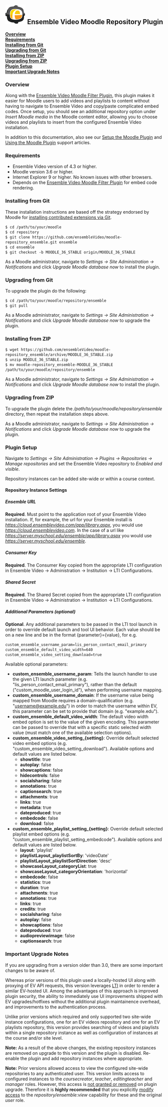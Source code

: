 ## ![Ensemble Video logo](ext_chooser/css/images/logo.png) Ensemble Video Moodle Repository Plugin

__[Overview](#overview)__<br/>
__[Requirements](#req)__<br/>
__[Installing from Git](#git_install)__<br/>
__[Upgrading from Git](#git_upgrade)__<br/>
__[Installing from ZIP](#zip_install)__<br/>
__[Upgrading from ZIP](#zip_upgrade)__<br/>
__[Plugin Setup](#setup)__<br/>
__[Important Upgrade Notes](#upgrade_notes)__<br/>

### <a id="overview"></a>Overview

Along with the [Ensemble Video Moodle Filter Plugin](https://github.com/ensembleVideo/moodle-filter_ensemble),
this plugin makes it easier for Moodle users to add videos and playlists to
content without having to navigate to Ensemble Video and copy/paste complicated
embed codes.  Once setup, you should see an additional repository option under
_Insert Moodle media_ in the Moodle content editor, allowing you to choose
videos and playlists to insert from the configured Ensemble Video installation.

In addition to this documentation, also see our [Setup the Moodle Plugin](http://support.ensemblevideo.com/setup-the-moodle-plugin/)
and [Using the Moodle Plugin](http://support.ensemblevideo.com/using-the-moodle-plugin/) support articles.

### <a id="req"></a>Requirements

* Ensemble Video version of 4.3 or higher.
* Moodle version 3.6 or higher.
* Internet Explorer 9 or higher.  No known issues with other browsers.
* Depends on the [Ensemble Video Moodle Filter Plugin](https://github.com/ensembleVideo/moodle-filter_ensemble) for embed code rendering.

### <a id="git_install"></a>Installing from Git

These installation instructions are based off the strategy endorsed by Moodle
for [installing contributed extensions via Git](http://docs.moodle.org/36/en/Git_for_Administrators#Installing_a_contributed_extension_from_its_Git_repository).

    $ cd /path/to/your/moodle
    $ cd repository
    $ git clone https://github.com/ensembleVideo/moodle-repository_ensemble.git ensemble
    $ cd ensemble
    $ git checkout -b MOODLE_36_STABLE origin/MOODLE_36_STABLE

As a Moodle administrator, navigate to _Settings -> Site Administration -> Notifications_
and click _Upgrade Moodle database now_ to install the plugin.

### <a id="git_upgrade"></a>Upgrading from Git

To upgrade the plugin do the following:

    $ cd /path/to/your/moodle/repository/ensemble
    $ git pull

As a Moodle administrator, navigate to _Settings -> Site Administration -> Notifications_
and click _Upgrade Moodle database now_ to upgrade the plugin.

### <a id="zip_install"></a>Installing from ZIP

    $ wget https://github.com/ensembleVideo/moodle-repository_ensemble/archive/MOODLE_36_STABLE.zip
    $ unzip MOODLE_36_STABLE.zip
    $ mv moodle-repository_ensemble-MOODLE_36_STABLE /path/to/your/moodle/repository/ensemble

As a Moodle administrator, navigate to _Settings -> Site Administration -> Notifications_
and click _Upgrade Moodle database now_ to install the plugin.

### <a id="zip_upgrade"></a>Upgrading from ZIP

To upgrade the plugin delete the
_/path/to/your/moodle/repository/ensemble_ directory, then repeat the installation
steps above.

As a Moodle administrator, navigate to _Settings -> Site Administration -> Notifications_
and click _Upgrade Moodle database now_ to upgrade the plugin.

### <a id="setup"></a>Plugin Setup

Navigate to _Settings -> Site Administration -> Plugins -> Repositories -> Manage repositories_
and set the Ensemble Video repository to _Enabled and visible_.

Repository instances can be added site-wide or within a course context.

#### Repository Instance Settings

##### Ensemble URL
**Required**.  Must point to the application root of your Ensemble Video
installation.  If, for example, the url for your Ensemble install is
_https://cloud.ensemblevideo.com/app/library.aspx_, you would use
_https://cloud.ensemblevideo.com_.  In the case of a url like
_https://server.myschool.edu/ensemble/app/library.aspx_ you would use
_https://server.myschool.edu/ensemble_.

##### Consumer Key

**Required**.  The Consumer Key copied from the appropriate LTI configuration in
Ensemble Video -> Administration -> Institution -> LTI Configurations.

##### Shared Secret

**Required**.  The Shared Secret copied from the appropriate LTI configuration
in Ensemble Video -> Administration -> Institution -> LTI Configurations.

##### Additional Parameters (optional)

**Optional**.  Any additional parameters to be passed in the LTI tool launch in
order to override default launch and tool UI behavior.  Each value should be on
a new line and be in the format {parameter}={value}, for e.g.

    custom_ensemble_username_param=lis_person_contact_email_primary
    custom_ensemble_default_video_width=640
    custom_ensemble_video_setting_download=true

Available optional parameters:
* **custom\_ensemble\_username\_param**: Tells the launch handler to use the given LTI
launch parameter (e.g. "lis\_person\_contact\_email\_primary"), rather than the
default ("custom\_moodle\_user\_login\_id"), when performing username mapping.
* **custom\_ensemble\_username\_domain**: If the username value being mapped from
Moodle requires a domain-qualification (e.g. "username@example.edu") in order to
match the username within EV, this parameter can be set to provide that domain
(e.g. "example.edu").
* **custom\_ensemble\_default\_video\_width**: The default video width embed option is
set to the value of the given encoding.  This parameter can be passed to
override that with a specific static selected width value (must match one of the
available selection options).
* **custom\_ensemble\_video\_setting\_{setting}**: Override default selected video embed
options (e.g. "custom\_ensemble\_video\_setting\_download").  Available options and
default values are listed below.
    * **showtitle**: true
    * **autoplay**: false
    * **showcaptions**: false
    * **hidecontrols**: false
    * **socialsharing**: false
    * **annotations**: true
    * **captionsearch**: true
    * **attachments**: true
    * **links**: true
    * **metadata**: true
    * **dateproduced**: true
    * **embedcode**: false
    * **download**: false
* **custom\_ensemble\_playlist\_setting\_{setting}**:  Override default selected
playlist embed options (e.g. "custom\_ensemble\_playlist\_setting\_embedcode").
Available options and default values are listed below.
    * **layout**: 'playlist'
    * **playlistLayout\_playlistSortBy**: 'videoDate'
    * **playlistLayout\_playlistSortDirection**: 'desc'
    * **showcaseLayout\_categoryList**: true
    * **showcaseLayout\_categoryOrientation**: 'horizontal'
    * **embedcode**: false
    * **statistics**: true
    * **duration**: true
    * **attachments**: true
    * **annotations**: true
    * **links**: true
    * **credits**: true
    * **socialsharing**: false
    * **autoplay**: false
    * **showcaptions**: false
    * **dateproduced**: true
    * **audiopreviewimage**: false
    * **captionsearch**: true

### <a id="upgrade_notes"></a>Important Upgrade Notes

If you are upgrading from a version older than 3.0, there are some important
changes to be aware of.

Whereas prior versions of this plugin used a locally-hosted UI along with
proxying of EV API requests, this version leverages <a href="https://www.imsglobal.org/activity/learning-tools-interoperability">LTI</a>
in order to render a similar EV-hosted UI.  Among the advantages of this approach
is improved plugin security, the ability to immediately use UI improvements shipped
with EV upgrades/hotfixes without the additional plugin maintainence overhead,
and improvements to the authentication process.

Unlike prior versions which required and only supported two site-wide instance
configurations, one for an EV videos repository and one for an EV playlists
repository, this version provides searching of videos and playlists within a
single repository instance as well as configuration of instances at the course
and/or site level.

**Note:** As a result of the above changes, the existing repository instances
are removed on upgrade to this version and the plugin is disabled.  Re-enable
the plugin and add repository instances where appropriate.

**Note:** Prior versions allowed access to view the configured site-wide repositories
to any authenticated user.  This version limits access to configured instances to
the _coursecreator_, _teacher_, _editingteacher_ and _manager_ roles. However, this
access is <a href="https://docs.moodle.org/dev/NEWMODULE_Adding_capabilities#archetypes">not granted or removed</a>
on plugin upgrade.  Therefore it is  **highly recommended** that you explicitly
<a href="https://docs.moodle.org/36/en/Managing_roles">modify access</a> to the
_repository/ensemble:view_ capability for these and the original _user_ role.
